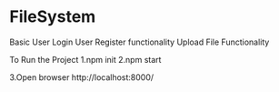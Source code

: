 # FileSystem

Basic User Login User Register functionality
Upload File Functionality

To Run the Project
1.npm init
2.npm start

3.Open browser http://localhost:8000/
